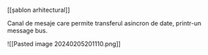 [[șablon arhitectural]]

Canal de mesaje care permite transferul asincron de date, printr-un message bus.

![[Pasted image 20240205201110.png]]